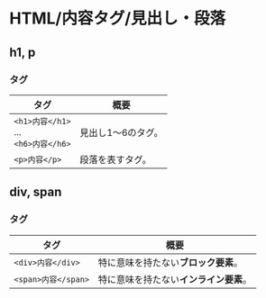 # HTML/内容タグ/見出し・段落

## h1, p

### タグ

| タグ                                          | 概要               |
| --------------------------------------------- | ------------------ |
| `<h1>内容</h1>`<br />...<br />`<h6>内容</h6>` | 見出し1〜6のタグ。 |
| `<p>内容</p>`                                 | 段落を表すタグ。   |

## div, span

### タグ

| タグ                | 概要                                   |
| ------------------- | -------------------------------------- |
| `<div>内容</div>`   | 特に意味を持たない**ブロック要素**。   |
| `<span>内容</span>` | 特に意味を持たない**インライン要素**。 |

